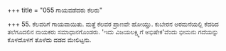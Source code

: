 +++
title = "055 ಗಾಯವಡೆದರು ಕೆಲರು"

+++
55. ಕೆಲವರಿಗೆ ಗಾಯವಾಯಿತು. ಮತ್ತೆ ಕೆಲವರ ಪ್ರಾಣವೇ ಹೋಯ್ತು. ಕುಬೇರನ ಅರಮನೆಯಲ್ಲಿ ಕೆದರಿದ ತಲೆಗೂದಲಿನ ನಾಯಕರು ಸಮಾಧಾನಗೊಂಡರು. 'ಇದು ವಿಜಯಲಕ್ಷ್ಮಿಗೆ ಅಭಿಷೇಕ'ವೆಂದು  ಭೀಮನು ಗದೆಯನ್ನು ಕೊಳದೊಳಗೆ ತೊಳೆದು ದಡದ ಮೇಲಿಟ್ಟನು.